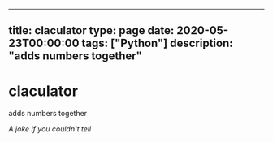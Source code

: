 
---
title: claculator
type: page
date: 2020-05-23T00:00:00
tags: ["Python"]
description: "adds numbers together"
---


# claculator
adds numbers together

*A joke if you couldn't tell*
